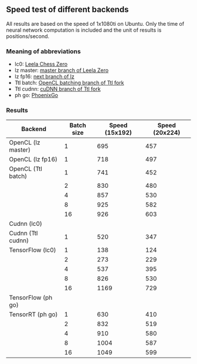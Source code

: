 ## Speed test of different backends

All results are based on the speed of 1x1080ti on Ubuntu. Only the time of neural
network computation is included and the unit of results is positions/second.  

### Meaning of abbreviations

- lc0: [Leela Chess Zero](https://github.com/LeelaChessZero/lc0)  
- lz master: [master branch of Leela Zero](https://github.com/gcp/leela-zero/commit/9e903eda6e93fb65375ea03127e4f62268913175)
- lz fp16: [next branch of lz](https://github.com/gcp/leela-zero/commit/488de437e9c669da9870aefa39749322661bb8bf)
- Ttl batch: [OpenCL batching branch of Ttl fork](https://github.com/Ttl/leela-zero/tree/batching_test)  
- Ttl cudnn: [cuDNN branch of Ttl fork](https://github.com/Ttl/leela-zero/tree/cudnn)  
- ph go: [PhoenixGo](https://github.com/Tencent/PhoenixGo)

### Results

|Backend           |Batch size|Speed (15x192)|Speed (20x224)|
|------------------|----------|--------------|--------------|
|OpenCL (lz master)|1         |695           |457           |
|OpenCL (lz fp16)  |1         |718           |497           |
|OpenCL (Ttl batch)|1         |741           |452           |
|                  |2         |830           |480           |
|                  |4         |857           |530           |
|                  |8         |925           |582           |
|                  |16        |926           |603           |
|Cudnn (lc0)       |          |              |              |
|Cudnn (Ttl cudnn) |1         |520           |347           |
|TensorFlow (lc0)  |1         |138           |124           |
|                  |2         |273           |229           |
|                  |4         |537           |395           |
|                  |8         |826           |530           |
|                  |16        |1169          |729           |
|TensorFlow (ph go)|          |              |              | 
|TensorRT (ph go)  |1         |630           |410           |
|                  |2         |832           |519           |
|                  |4         |910           |580           |
|                  |8         |1004          |587           |
|                  |16        |1049          |599           |
